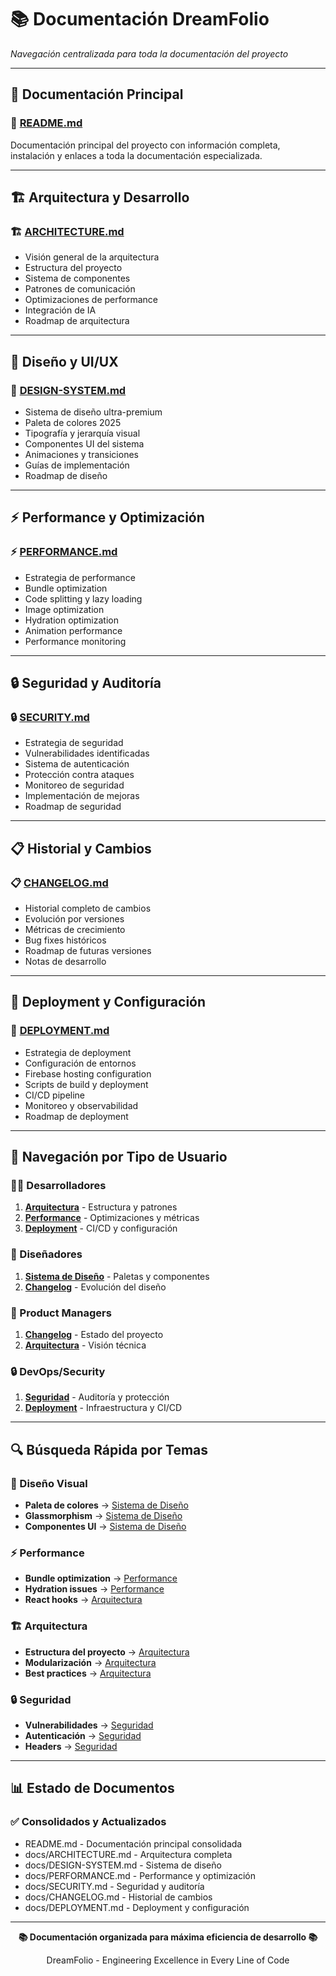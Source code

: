 # 📚 **Documentación DreamFolio**

*Navegación centralizada para toda la documentación del proyecto*

---

## 🎯 **Documentación Principal**

### **📖 [README.md](../README.md)**
Documentación principal del proyecto con información completa, instalación y enlaces a toda la documentación especializada.

---

## 🏗️ **Arquitectura y Desarrollo**

### **🏗️ [ARCHITECTURE.md](./ARCHITECTURE.md)**
- Visión general de la arquitectura
- Estructura del proyecto
- Sistema de componentes
- Patrones de comunicación
- Optimizaciones de performance
- Integración de IA
- Roadmap de arquitectura

---

## 🎨 **Diseño y UI/UX**

### **🎨 [DESIGN-SYSTEM.md](./DESIGN-SYSTEM.md)**
- Sistema de diseño ultra-premium
- Paleta de colores 2025
- Tipografía y jerarquía visual
- Componentes UI del sistema
- Animaciones y transiciones
- Guías de implementación
- Roadmap de diseño

---

## ⚡ **Performance y Optimización**

### **⚡ [PERFORMANCE.md](./PERFORMANCE.md)**
- Estrategia de performance
- Bundle optimization
- Code splitting y lazy loading
- Image optimization
- Hydration optimization
- Animation performance
- Performance monitoring

---

## 🔒 **Seguridad y Auditoría**

### **🔒 [SECURITY.md](./SECURITY.md)**
- Estrategia de seguridad
- Vulnerabilidades identificadas
- Sistema de autenticación
- Protección contra ataques
- Monitoreo de seguridad
- Implementación de mejoras
- Roadmap de seguridad

---

## 📋 **Historial y Cambios**

### **📋 [CHANGELOG.md](./CHANGELOG.md)**
- Historial completo de cambios
- Evolución por versiones
- Métricas de crecimiento
- Bug fixes históricos
- Roadmap de futuras versiones
- Notas de desarrollo

---

## 🚀 **Deployment y Configuración**

### **🚀 [DEPLOYMENT.md](./DEPLOYMENT.md)**
- Estrategia de deployment
- Configuración de entornos
- Firebase hosting configuration
- Scripts de build y deployment
- CI/CD pipeline
- Monitoreo y observabilidad
- Roadmap de deployment

---

## 🎯 **Navegación por Tipo de Usuario**

### **👨‍💻 Desarrolladores**
1. **[Arquitectura](./ARCHITECTURE.md)** - Estructura y patrones
2. **[Performance](./PERFORMANCE.md)** - Optimizaciones y métricas
3. **[Deployment](./DEPLOYMENT.md)** - CI/CD y configuración

### **🎨 Diseñadores**
1. **[Sistema de Diseño](./DESIGN-SYSTEM.md)** - Paletas y componentes
2. **[Changelog](./CHANGELOG.md)** - Evolución del diseño

### **🚀 Product Managers**
1. **[Changelog](./CHANGELOG.md)** - Estado del proyecto
2. **[Arquitectura](./ARCHITECTURE.md)** - Visión técnica

### **🔒 DevOps/Security**
1. **[Seguridad](./SECURITY.md)** - Auditoría y protección
2. **[Deployment](./DEPLOYMENT.md)** - Infraestructura y CI/CD

---

## 🔍 **Búsqueda Rápida por Temas**

### **🎨 Diseño Visual**
- **Paleta de colores** → [Sistema de Diseño](./DESIGN-SYSTEM.md)
- **Glassmorphism** → [Sistema de Diseño](./DESIGN-SYSTEM.md)
- **Componentes UI** → [Sistema de Diseño](./DESIGN-SYSTEM.md)

### **⚡ Performance**
- **Bundle optimization** → [Performance](./PERFORMANCE.md)
- **Hydration issues** → [Performance](./PERFORMANCE.md)
- **React hooks** → [Arquitectura](./ARCHITECTURE.md)

### **🏗️ Arquitectura**
- **Estructura del proyecto** → [Arquitectura](./ARCHITECTURE.md)
- **Modularización** → [Arquitectura](./ARCHITECTURE.md)
- **Best practices** → [Arquitectura](./ARCHITECTURE.md)

### **🔒 Seguridad**
- **Vulnerabilidades** → [Seguridad](./SECURITY.md)
- **Autenticación** → [Seguridad](./SECURITY.md)
- **Headers** → [Seguridad](./SECURITY.md)

---

## 📊 **Estado de Documentos**

### **✅ Consolidados y Actualizados**
- README.md - Documentación principal consolidada
- docs/ARCHITECTURE.md - Arquitectura completa
- docs/DESIGN-SYSTEM.md - Sistema de diseño
- docs/PERFORMANCE.md - Performance y optimización
- docs/SECURITY.md - Seguridad y auditoría
- docs/CHANGELOG.md - Historial de cambios
- docs/DEPLOYMENT.md - Deployment y configuración

---

<div align="center">
  <p><strong>📚 Documentación organizada para máxima eficiencia de desarrollo 📚</strong></p>
  <p>DreamFolio - Engineering Excellence in Every Line of Code</p>
</div>
